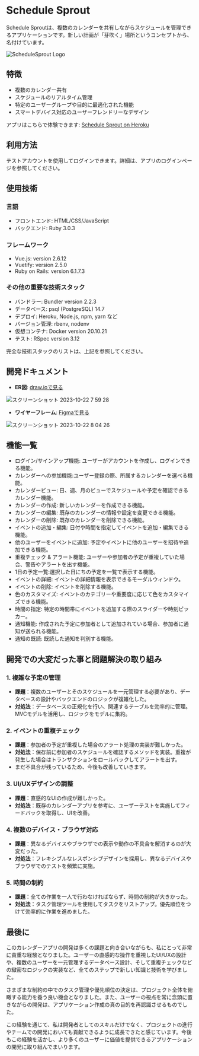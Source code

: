 # Schedule Sprout

Schedule Sproutは、複数のカレンダーを共有しながらスケジュールを管理できるアプリケーションです。新しい計画が「芽吹く」場所というコンセプトから、名付けています。

![ScheduleSprout Logo](https://github.com/at-construct/at_calperapp/assets/53667957/ae709d2e-bb89-4c44-bba4-1de151504390)

## 特徴

- 複数のカレンダー共有
- スケジュールのリアルタイム管理
- 特定のユーザーグループや目的に最適化された機能
- スマートデバイス対応のユーザーフレンドリーなデザイン

アプリはこちらで体験できます: [Schedule Sprout on Heroku](https://atcalperapp.herokuapp.com)

## 利用方法

テストアカウントを使用してログインできます。詳細は、アプリのログインページを参照してください。

## 使用技術

### 言語

- フロントエンド: HTML/CSS/JavaScript
- バックエンド: Ruby 3.0.3

### フレームワーク

- Vue.js: version 2.6.12
- Vuetify: version 2.5.0
- Ruby on Rails: version 6.1.7.3

### その他の重要な技術スタック

- バンドラー: Bundler version 2.2.3
- データベース: psql (PostgreSQL) 14.7
- デプロイ: Heroku, Node.js, npm, yarn など
- バージョン管理: rbenv, nodenv
- 仮想コンテナ: Docker version 20.10.21
- テスト: RSpec version 3.12

完全な技術スタックのリストは、上記を参照してください。

## 開発ドキュメント
- **ER図**: [draw.ioで見る](https://drive.google.com/file/d/16WPz3Gy2zRo2jvZ1gurGjPuHZK5V9D_e/view?usp=sharing)

![スクリーンショット 2023-10-22 7 59 28](https://github.com/at-construct/at_calperapp/assets/53667957/45940dca-2b4f-464f-a8dc-790406e4d146)


  - **ワイヤーフレーム**: [Figmaで見る](https://www.figma.com/file/9sbh0YsDvY7A1g6dT118Wg/CalApp-FrameWork?type=design&node-id=0%3A1&mode=design&t=knC9uxerccmTCOUC-1)

![スクリーンショット 2023-10-22 8 04 26](https://github.com/at-construct/at_calperapp/assets/53667957/5bf26daf-3a30-46fc-92ed-2e9c8c0ee2bb)

## 機能一覧

- ログイン/サインアップ機能: ユーザーがアカウントを作成し、ログインできる機能。
- カレンダーへの参加機能:ユーザー登録の際、所属するカレンダーを選べる機能。
- カレンダービュー: 日、週、月のビューでスケジュールや予定を確認できるカレンダー機能。
- カレンダーの作成: 新しいカレンダーを作成できる機能。
- カレンダーの編集: 既存のカレンダーの情報や設定を変更できる機能。
- カレンダーの削除: 既存のカレンダーを削除できる機能。
- イベントの追加・編集: 日付や時間を指定してイベントを追加・編集できる機能。
- 他のユーザーをイベントに追加: 予定やイベントに他のユーザーを招待や追加できる機能。
- 重複チェック & アラート機能: ユーザーや参加者の予定が重複していた場合、警告やアラートを出す機能。
- 1日の予定一覧:選択した日にちの予定を一覧で表示する機能。
- イベントの詳細: イベントの詳細情報を表示できるモーダルウィンドウ。
- イベントの削除: イベントを削除する機能。
- 色のカスタマイズ: イベントのカテゴリーや重要度に応じて色をカスタマイズできる機能。
- 時間の指定: 特定の時間帯にイベントを追加する際のスライダーや時刻ピッカー。
- 通知機能: 作成された予定に参加者として追加されている場合、参加者に通知が送られる機能。
- 通知の既読: 既読した通知を判別する機能。

## 開発での大変だった事と問題解決の取り組み

### 1. 複雑な予定の管理
- **課題**：複数のユーザーとそのスケジュールを一元管理する必要があり、データベースの設計やバックエンドのロジックが複雑化した。
- **対処法**：データベースの正規化を行い、関連するテーブルを効率的に管理。MVCモデルを活用し、ロジックをモデルに集約。

### 2. イベントの重複チェック
- **課題**：参加者の予定が重複した場合のアラート処理の実装が難しかった。
- **対処法**：保存前に参加者のスケジュールを確認するメソッドを実装。重複が発生した場合はトランザクションをロールバックしてアラートを出す。
- まだ不具合が残っているため、今後も改善していきます。

### 3. UI/UXデザインの調整
- **課題**：直感的なUIの作成が難しかった。
- **対処法**：既存のカレンダーアプリを参考に、ユーザーテストを実施してフィードバックを取得し、UIを改善。

### 4. 複数のデバイス・ブラウザ対応
- **課題**：異なるデバイスやブラウザでの表示や動作の不具合を解消するのが大変だった。
- **対処法**：フレキシブルなレスポンシブデザインを採用し、異なるデバイスやブラウザでのテストを頻繁に実施。

### 5. 時間の制約
- **課題**：全ての作業を一人で行わなければならず、時間の制約が大きかった。
- **対処法**：タスク管理ツールを使用してタスクをリストアップ。優先順位をつけて効率的に作業を進めました。

## 最後に

このカレンダーアプリの開発は多くの課題と向き合いながらも、私にとって非常に貴重な経験となりました。ユーザーの直感的な操作を重視したUI/UXの設計や、複数のユーザーを一元管理するデータベース設計、そして重複チェックなどの緻密なロジックの実装など、全てのステップで新しい知識と技術を学びました。

さまざまな制約の中でのタスク管理や優先順位の決定は、プロジェクト全体を俯瞰する能力を養う良い機会となりました。また、ユーザーの視点を常に念頭に置きながらの開発は、アプリケーション作成の真の目的を再認識させるものでした。

この経験を通じて、私は開発者としてのスキルだけでなく、プロジェクトの進行やチームでの開発においても貢献できるように成長できたと感じています。今後もこの経験を活かし、より多くのユーザーに価値を提供できるアプリケーションの開発に取り組んでまいります。




